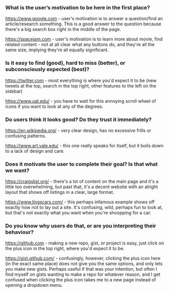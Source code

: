 ### What is the user’s motivation to be here in the first place?
https://www.google.com - user's motivation is to answer a question/find an article/research something. This is a good answer to the question because there's a big search box right in the middle of the page.

https://spacejam.com - user's motivation is to learn more about movie, find related content - not at all clear what any buttons do, and they're all the same size, implying they're all equally significant.

### Is it easy to find (good), hard to miss (better), or subconsciously expected (best)?
https://twitter.com - most everything is where you'd expect it to be (new tweets at the top, search in the top right, other features to the left on the sidebar)

https://www.uat.edu/ - you have to wait for this annoying scroll wheel of icons if you want to look at any of the degrees.

### Do users think it looks good? Do they trust it immediately?
https://en.wikipedia.org/ - very clear design, has no excessive frills or confusing patterns.

https://www.art.yale.edu/ - this one really speaks for itself, but it boils down to a lack of design and care.

### Does it motivate the user to complete their goal? Is that what we want?
https://craigslist.org/ - there's a lot of content on the main page and it's a little too overwhelming, but past that, it's a decent website with an alright layout that shows off listings in a clear, large format.

https://www.lingscars.com/ - this perhaps infamous example shows off exactly how not to lay out a site. It's confusing, wild, perhaps fun to look at, but that's not exactly what you want when you're shoopping for a car.

### Do you know why users do that, or are you interpreting their behaviour?
https://github.com - making a new repo, gist, or project is easy, just click on the plus icon in the top right, where you'd expect it to be.

https://gist.github.com/ - confusingly, however, clicking the plus icon here (in the exact same place) does not give you the same options, and only lets you make new gists. Perhaps useful if that was your intention, but often I find myself on gists wanting to make a repo for whatever reason, and I get confused when clicking the plus icon takes me to a new page instead of opening a dropdown menu.
